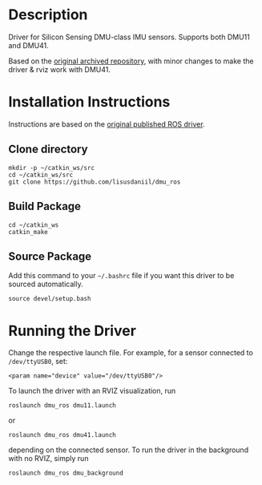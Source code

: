 # Description
Driver for Silicon Sensing DMU-class IMU sensors. Supports both DMU11 and DMU41. 

Based on the [original archived repository](https://github.com/leo-drive/dmu_ros), with minor changes to make the driver & rviz work with DMU41.

# Installation Instructions
Instructions are based on the [original published ROS driver](http://wiki.ros.org/dmu11driver).

## Clone directory
```
mkdir -p ~/catkin_ws/src
cd ~/catkin_ws/src  
git clone https://github.com/lisusdaniil/dmu_ros
```
## Build Package
```
cd ~/catkin_ws
catkin_make
```
## Source Package
Add this command to your `~/.bashrc` file if you want this driver to be sourced automatically.
```
source devel/setup.bash
```

# Running the Driver
Change the respective launch file. For example, for a sensor connected to `/dev/ttyUSB0`, set:
```
<param name="device" value="/dev/ttyUSB0"/>
```
To launch the driver with an RVIZ visualization, run
```
roslaunch dmu_ros dmu11.launch
```
or
```
roslaunch dmu_ros dmu41.launch
```
depending on the connected sensor. To run the driver in the background with no RVIZ, simply run
```
roslaunch dmu_ros dmu_background
```
